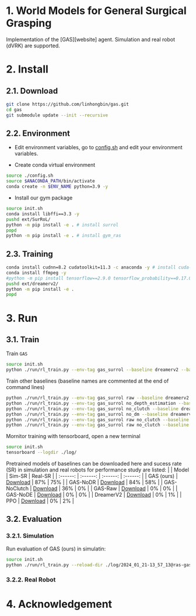 # 1. World Models for General Surgical Grasping

Implementation of the [GAS][website] agent.
Simulation and real robot (dVRK) are supported.

# 2. Install

## 2.1. Download
```sh
git clone https://github.com/linhongbin/gas.git
cd gas
git submodule update --init --recursive
```

## 2.2. Environment
- Edit environment variables, go to [config.sh](./config.sh) and edit your environment variables.

- Create conda virtual environment
```sh
source ./config.sh
source $ANACONDA_PATH/bin/activate 
conda create -n $ENV_NAME python=3.9 -y
```

- Install our gym package 
```sh
source init.sh
conda install libffi==3.3 -y
pushd ext/SurRoL/
python -m pip install -e . # install surrol
popd
python -m pip install -e . # install gym_ras
```

## 2.3. Training 

```sh
conda install cudnn=8.2 cudatoolkit=11.3 -c anaconda -y # install cuda-toolkit for gpu support
conda install ffmpeg -y
#python -m pip install tensorflow==2.9.0 tensorflow_probability==0.17.0 protobuf==3.20.1
pushd ext/dreamerv2/
python -m pip install -e .
popd
```

# 3. Run

## 3.1. Train

Train `GAS`
```sh
source init.sh
python ./run/rl_train.py --env-tag gas_surrol --baseline dreamerv2 --baseline-tag gas
```

Train other baselines 
(baseline names are commented at the end of command lines)
```sh
python ./run/rl_train.py --env-tag gas_surrol raw --baseline dreamerv2 --baseline-tag gas # GAS-Raw
python ./run/rl_train.py --env-tag gas_surrol no_depth_estimation --baseline dreamerv2 --baseline-tag gas # GAS-NoDE
python ./run/rl_train.py --env-tag gas_surrol no_clutch --baseline dreamerv2 --baseline-tag gas # GAS-NoClutch
python ./run/rl_train.py --env-tag gas_surrol no_dm --baseline dreamerv2 --baseline-tag gas # GAS-NoDR
python ./run/rl_train.py --env-tag gas_surrol raw no_clutch --baseline dreamerv2 --baseline-tag gas # DreamerV2
python ./run/rl_train.py --env-tag gas_surrol raw no_clutch --baseline ppo # PPO
```

Mornitor training with tensorboard, open a new terminal
```sh
source init.sh
tensorboard --logdir ./log/
```


Pretrained models of baselines can be downloaded here and sucess rate (SR) in simulation and real robots for performance study  are listed:
|             | Model | Sim-SR | Real-SR |
| :------:   | :------: | :------: | :------: | 
|     GAS (ours)   |     [Download](https://mycuhk-my.sharepoint.com/:u:/g/personal/1155097177_link_cuhk_edu_hk/EXRee1wtjxNBtxEKjQDay7kB15cl58-LBgRTRlqjJp6Phg?e=v2rbF2&download=1)     |        87%   |      75%     |
|  GAS-NoDR   |     [Download](https://mycuhk-my.sharepoint.com/:u:/g/personal/1155097177_link_cuhk_edu_hk/EfRwARbAi1VIhrPn1ESWUnkB_9F5wU6SyDJ8xs-VEhSyLQ?e=O2cfF5&download=1)    |   84%       |     58%       |
|  GAS-NoClutch   |     [Download](https://mycuhk-my.sharepoint.com/:u:/g/personal/1155097177_link_cuhk_edu_hk/EZn1Ei7XTPFHj1J1muXZE5QBHMALIeUFs1A7BVkdUqWN7g?e=RAhbFx&download=1)    |     36%   |       0%     |
|  GAS-Raw   |     [Download](https://mycuhk-my.sharepoint.com/:u:/g/personal/1155097177_link_cuhk_edu_hk/EX_g_ph0I65JhUIje_wHLs4BW7G8ybm9K0rghlGSMzqjDQ?e=ZbKCZ0&download=1)    |      0%    |       0%     |
|  GAS-NoDE   |     [Download](https://mycuhk-my.sharepoint.com/:u:/g/personal/1155097177_link_cuhk_edu_hk/EXpRpGEgxYNPpUd2CDTHLwMBIoIXyEkrjnHYJGa8yQKypA?e=Eoqatc&download=1)    |     0%     |     0%       |
|  DreamerV2   |     [Download](https://mycuhk-my.sharepoint.com/:u:/g/personal/1155097177_link_cuhk_edu_hk/EbhCutr_fr1KiLrkq6BKwnAB4th_WnR3uq8qLR7xB2ycWQ?e=f7S2BM&download=1)    |      0%    |        1%      |
|  PPO   |     [Download](https://mycuhk-my.sharepoint.com/:u:/g/personal/1155097177_link_cuhk_edu_hk/EcvH8m0OpMFBmiSONJaxsdgB5Qv3jGd8YOGo0s41b6EwEQ?e=OFSv8m&download=1)    |      0%    |         2%   |


## 3.2. Evaluation

### 3.2.1. Simulation

Run evaluation of GAS (ours) in simulatin:
```sh
source init.sh
python ./run/rl_train.py --reload-dir ./log/2024_01_21-13_57_13@ras-gas_surrol@dreamerv2-gas@seed1/ --reload-envtag gas_surrol --online-eval --visualize --vis-tag obs rgb mask --online-eps 20 --save-prefix GAS
```
### 3.2.2. Real Robot


# 4. Acknowledgement